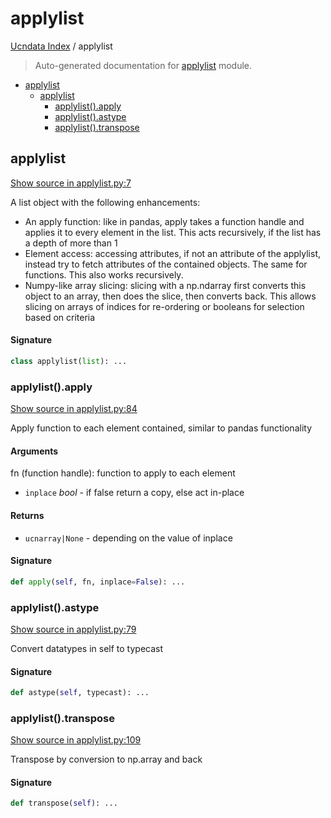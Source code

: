 # applylist

[Ucndata Index](./README.md#ucndata-index) / applylist

> Auto-generated documentation for [applylist](../applylist.py) module.

- [applylist](#applylist)
  - [applylist](#applylist-1)
    - [applylist().apply](#applylist()apply)
    - [applylist().astype](#applylist()astype)
    - [applylist().transpose](#applylist()transpose)

## applylist

[Show source in applylist.py:7](../applylist.py#L7)

A list object with the following enhancements:

* An apply function: like in pandas, apply takes a function handle and applies it to every element in the list. This acts recursively, if the list has a depth of more than 1
* Element access: accessing attributes, if not an attribute of the applylist, instead try to fetch attributes of the contained objects. The same for functions. This also works recursively.
* Numpy-like array slicing: slicing with a np.ndarray first converts this object to an array, then does the slice, then converts back. This allows slicing on arrays of indices for re-ordering or booleans for selection based on criteria

#### Signature

```python
class applylist(list): ...
```

### applylist().apply

[Show source in applylist.py:84](../applylist.py#L84)

Apply function to each element contained, similar to pandas functionality

#### Arguments

fn (function handle): function to apply to each element
- `inplace` *bool* - if false return a copy, else act in-place

#### Returns

- `ucnarray|None` - depending on the value of inplace

#### Signature

```python
def apply(self, fn, inplace=False): ...
```

### applylist().astype

[Show source in applylist.py:79](../applylist.py#L79)

Convert datatypes in self to typecast

#### Signature

```python
def astype(self, typecast): ...
```

### applylist().transpose

[Show source in applylist.py:109](../applylist.py#L109)

Transpose by conversion to np.array and back

#### Signature

```python
def transpose(self): ...
```